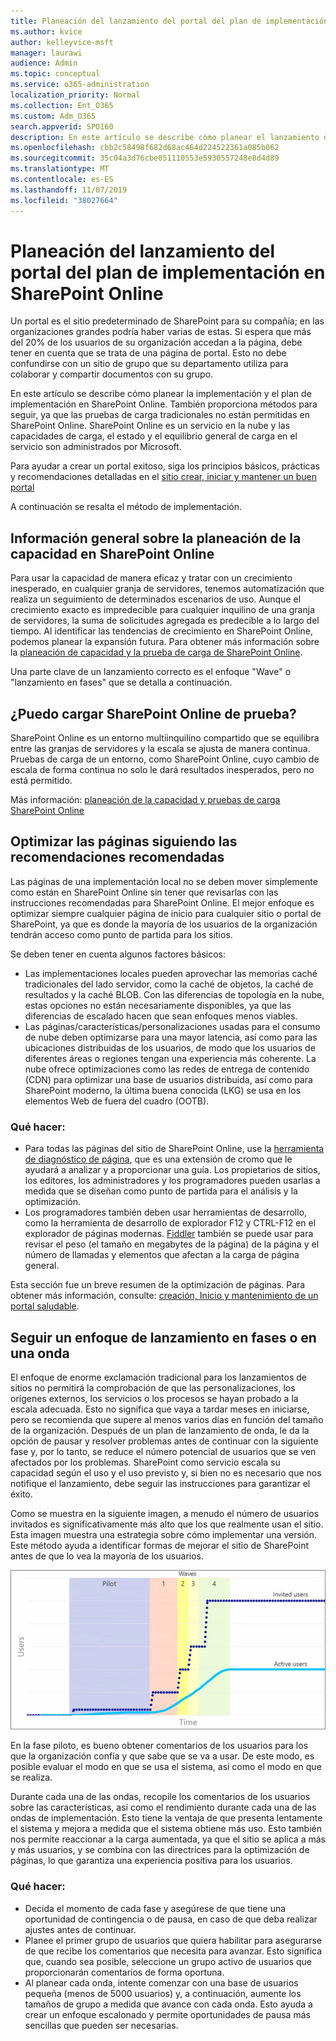 ```yaml
---
title: Planeación del lanzamiento del portal del plan de implementación en SharePoint Online
ms.author: kvice
author: kelleyvice-msft
manager: laurawi
audience: Admin
ms.topic: conceptual
ms.service: o365-administration
localization_priority: Normal
ms.collection: Ent_O365
ms.custom: Adm_O365
search.appverid: SPO160
description: En este artículo se describe cómo planear el lanzamiento del portal en SharePoint Online y los pasos que se deben seguir para un inicio correcto
ms.openlocfilehash: cbb2c58498f682d68ac464d224522361a085b062
ms.sourcegitcommit: 35c04a3d76cbe851110553e5930557248e8d4d89
ms.translationtype: MT
ms.contentlocale: es-ES
ms.lasthandoff: 11/07/2019
ms.locfileid: "38027664"
---
```

# <a name="planning-your-portal-launch-roll-out-plan-in-sharepoint-online"></a>Planeación del lanzamiento del portal del plan de implementación en SharePoint Online
Un portal es el sitio predeterminado de SharePoint para su compañía; en las organizaciones grandes podría haber varias de estas. Si espera que más del 20% de los usuarios de su organización accedan a la página, debe tener en cuenta que se trata de una página de portal. Esto no debe confundirse con un sitio de grupo que su departamento utiliza para colaborar y compartir documentos con su grupo.

En este artículo se describe cómo planear la implementación y el plan de implementación en SharePoint Online. También proporciona métodos para seguir, ya que las pruebas de carga tradicionales no están permitidas en SharePoint Online. SharePoint Online es un servicio en la nube y las capacidades de carga, el estado y el equilibrio general de carga en el servicio son administrados por Microsoft.

Para ayudar a crear un portal exitoso, siga los principios básicos, prácticas y recomendaciones detalladas en el [sitio crear, iniciar y mantener un buen portal](https://go.microsoft.com/fwlink/?linkid=2105838) 

A continuación se resalta el método de implementación.

## <a name="overview-of-capacity-planning-in-sharepoint-online"></a>Información general sobre la planeación de la capacidad en SharePoint Online
Para usar la capacidad de manera eficaz y tratar con un crecimiento inesperado, en cualquier granja de servidores, tenemos automatización que realiza un seguimiento de determinados escenarios de uso. Aunque el crecimiento exacto es impredecible para cualquier inquilino de una granja de servidores, la suma de solicitudes agregada es predecible a lo largo del tiempo. Al identificar las tendencias de crecimiento en SharePoint Online, podemos planear la expansión futura. Para obtener más información sobre la [planeación de capacidad y la prueba de carga de SharePoint Online](https://docs.microsoft.com/office365/enterprise/capacity-planning-and-load-testing-sharepoint-online).

Una parte clave de un lanzamiento correcto es el enfoque "Wave" o "lanzamiento en fases" que se detalla a continuación. 

## <a name="can-i-load-test-sharepoint-online"></a>¿Puedo cargar SharePoint Online de prueba?
SharePoint Online es un entorno multiinquilino compartido que se equilibra entre las granjas de servidores y la escala se ajusta de manera continua. Pruebas de carga de un entorno, como SharePoint Online, cuyo cambio de escala de forma continua no solo le dará resultados inesperados, pero no está permitido. 

Más información: [planeación de la capacidad y pruebas de carga SharePoint Online](https://docs.microsoft.com/office365/enterprise/capacity-planning-and-load-testing-sharepoint-online)

## <a name="optimize-pages-by-following-recommended-guidelines"></a>Optimizar las páginas siguiendo las recomendaciones recomendadas
Las páginas de una implementación local no se deben mover simplemente como están en SharePoint Online sin tener que revisarlas con las instrucciones recomendadas para SharePoint Online. El mejor enfoque es optimizar siempre cualquier página de inicio para cualquier sitio o portal de SharePoint, ya que es donde la mayoría de los usuarios de la organización tendrán acceso como punto de partida para los sitios.

Se deben tener en cuenta algunos factores básicos:
- Las implementaciones locales pueden aprovechar las memorias caché tradicionales del lado servidor, como la caché de objetos, la caché de resultados y la caché BLOB. Con las diferencias de topología en la nube, estas opciones no están necesariamente disponibles, ya que las diferencias de escalado hacen que sean enfoques menos viables.
- Las páginas/características/personalizaciones usadas para el consumo de nube deben optimizarse para una mayor latencia, así como para las ubicaciones distribuidas de los usuarios, de modo que los usuarios de diferentes áreas o regiones tengan una experiencia más coherente. La nube ofrece optimizaciones como las redes de entrega de contenido (CDN) para optimizar una base de usuarios distribuida, así como para SharePoint moderno, la última buena conocida (LKG) se usa en los elementos Web de fuera del cuadro (OOTB).

### <a name="what-to-do"></a>Qué hacer:
 - Para todas las páginas del sitio de SharePoint Online, use la [herramienta de diagnóstico de página](https://aka.ms/perftool), que es una extensión de cromo que le ayudará a analizar y a proporcionar una guía. Los propietarios de sitios, los editores, los administradores y los programadores pueden usarlas a medida que se diseñan como punto de partida para el análisis y la optimización.
 - Los programadores también deben usar herramientas de desarrollo, como la herramienta de desarrollo de explorador F12 y CTRL-F12 en el explorador de páginas modernas. [Fiddler](https://www.telerik.com/download/fiddler) también se puede usar para revisar el peso (el tamaño en megabytes de la página) de la página y el número de llamadas y elementos que afectan a la carga de página general. 

Esta sección fue un breve resumen de la optimización de páginas.  Para obtener más información, consulte: [creación, Inicio y mantenimiento de un portal saludable](https://go.microsoft.com/fwlink/?linkid=2105838).

## <a name="follow-a-wave--phased-roll-out-approach"></a>Seguir un enfoque de lanzamiento en fases o en una onda
El enfoque de enorme exclamación tradicional para los lanzamientos de sitios no permitirá la comprobación de que las personalizaciones, los orígenes externos, los servicios o los procesos se hayan probado a la escala adecuada. Esto no significa que vaya a tardar meses en iniciarse, pero se recomienda que supere al menos varios días en función del tamaño de la organización. Después de un plan de lanzamiento de onda, le da la opción de pausar y resolver problemas antes de continuar con la siguiente fase y, por lo tanto, se reduce el número potencial de usuarios que se ven afectados por los problemas. SharePoint como servicio escala su capacidad según el uso y el uso previsto y, si bien no es necesario que nos notifique el lanzamiento, debe seguir las instrucciones para garantizar el éxito.
  
Como se muestra en la siguiente imagen, a menudo el número de usuarios invitados es significativamente más alto que los que realmente usan el sitio. Esta imagen muestra una estrategia sobre cómo implementar una versión. Este método ayuda a identificar formas de mejorar el sitio de SharePoint antes de que lo vea la mayoría de los usuarios.
  
![Gráfico que muestra los usuarios invitados y activos](media/0bc14a20-9420-4986-b9b9-fbcd2c6e0fb9.png)
  
En la fase piloto, es bueno obtener comentarios de los usuarios para los que la organización confía y que sabe que se va a usar. De este modo, es posible evaluar el modo en que se usa el sistema, así como el modo en que se realiza.
  
Durante cada una de las ondas, recopile los comentarios de los usuarios sobre las características, así como el rendimiento durante cada una de las ondas de implementación. Esto tiene la ventaja de que presenta lentamente el sistema y mejora a medida que el sistema obtiene más uso. Esto también nos permite reaccionar a la carga aumentada, ya que el sitio se aplica a más y más usuarios, y se combina con las directrices para la optimización de páginas, lo que garantiza una experiencia positiva para los usuarios.

### <a name="what-to-do"></a>Qué hacer:
- Decida el momento de cada fase y asegúrese de que tiene una oportunidad de contingencia o de pausa, en caso de que deba realizar ajustes antes de continuar.
- Planee el primer grupo de usuarios que quiera habilitar para asegurarse de que recibe los comentarios que necesita para avanzar. Esto significa que, cuando sea posible, seleccione un grupo activo de usuarios que proporcionarán comentarios de forma oportuna.
- Al planear cada onda, intente comenzar con una base de usuarios pequeña (menos de 5000 usuarios) y, a continuación, aumente los tamaños de grupo a medida que avance con cada onda. Esto ayuda a crear un enfoque escalonado y permite oportunidades de pausa más sencillas que pueden ser necesarias.
